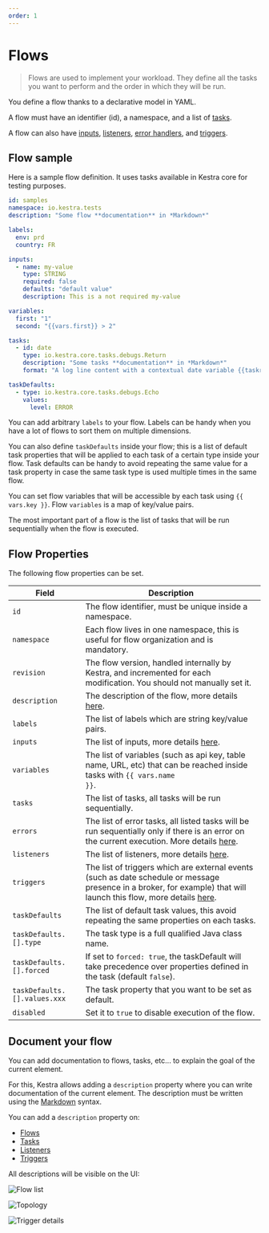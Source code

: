 ```yaml
---
order: 1
---
```


# Flows
> Flows are used to implement your workload. They define all the tasks you want to perform and the order in which they will be run.

You define a flow thanks to a declarative model in YAML.

A flow must have an identifier (id), a namespace, and a list of [tasks](../tasks/).

A flow can also have [inputs](../inputs/), [listeners](../listeners/), [error handlers](../errors-handling/), and [triggers](../triggers/).

## Flow sample

Here is a sample flow definition. It uses tasks available in Kestra core for testing purposes.

```yaml
id: samples
namespace: io.kestra.tests
description: "Some flow **documentation** in *Markdown*"

labels:
  env: prd
  country: FR

inputs:
  - name: my-value
    type: STRING
    required: false
    defaults: "default value"
    description: This is a not required my-value

variables:
  first: "1"
  second: "{{vars.first}} > 2"

tasks:
  - id: date
    type: io.kestra.core.tasks.debugs.Return
    description: "Some tasks **documentation** in *Markdown*"
    format: "A log line content with a contextual date variable {{taskrun.startDate}}"

taskDefaults:
  - type: io.kestra.core.tasks.debugs.Echo
    values:
      level: ERROR
```

You can add arbitrary `labels` to your flow. Labels can be handy when you have a lot of flows to sort them on multiple dimensions.

You can also define `taskDefaults` inside your flow; this is a list of default task properties that will be applied to each task of a certain type inside your flow. Task defaults can be handy to avoid repeating the same value for a task property in case the same task type is used multiple times in the same flow.

You can set flow variables that will be accessible by each task using <code v-pre>{{ vars.key }}</code>. Flow `variables` is a map of key/value pairs.

The most important part of a flow is the list of tasks that will be run sequentially when the flow is executed.

## Flow Properties

The following flow properties can be set.

| Field | Description |
| ---------- | ----------- |
|`id`|The flow identifier, must be unique inside a namespace.|
|`namespace`|Each flow lives in one namespace, this is useful for flow organization and is mandatory.|
|`revision`|The flow version, handled internally by Kestra, and incremented for each modification. You should not manually set it.|
|`description`|The description of the flow, more details [here](#document-your-flow).|
|`labels`|The list of labels which are string key/value pairs.|
|`inputs`|The list of inputs, more details [here](../inputs/).|
|`variables`|The list of variables (such as api key, table name, URL, etc) that can be reached inside tasks with <code v-pre>{{ vars.name }}</code>.|
|`tasks`|The list of tasks, all tasks will be run sequentially.|
|`errors`|The list of error tasks, all listed tasks will be run sequentially only if there is an error on the current execution. More details [here](../errors-handling/).|
|`listeners`|The list of listeners, more details [here](../listeners/).|
|`triggers`|The list of triggers which are external events (such as date schedule or message presence in a broker, for example) that will launch this flow, more details [here](../triggers/).|
|`taskDefaults`|The list of default task values, this avoid repeating the same properties on each tasks.|
|`taskDefaults.[].type`|The task type is a full qualified Java class name.|
|`taskDefaults.[].forced`|If set to `forced: true`, the taskDefault will take precedence over properties defined in the task (default `false`).|
|`taskDefaults.[].values.xxx`|The task property that you want to be set as default.|
|`disabled`|Set it to `true` to disable execution of the flow.|

## Document your flow

You can add documentation to flows, tasks, etc... to explain the goal of the current element.

For this, Kestra allows adding a `description` property where you can write documentation of the current element.
The description must be written using the [Markdown](https://en.wikipedia.org/wiki/Markdown) syntax.

You can add a `description` property on:
- [Flows](../flow)
- [Tasks](../flow)
- [Listeners](../listeners)
- [Triggers](../triggers)

All descriptions will be visible on the UI:

![Flow list](./docs-ui-1.png)

![Topology](./docs-ui-2.png)

![Trigger details](./docs-ui-3.png)
